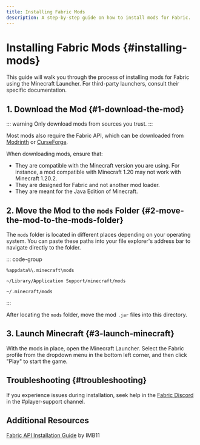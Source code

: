```yaml
---
title: Installing Fabric Mods
description: A step-by-step guide on how to install mods for Fabric.
---
```


# Installing Fabric Mods {#installing-mods}

This guide will walk you through the process of installing mods for Fabric using the Minecraft Launcher. For third-party launchers, consult their specific documentation.

## 1. Download the Mod {#1-download-the-mod}

::: warning
Only download mods from sources you trust.
:::

Most mods also require the Fabric API, which can be downloaded from [Modrinth](https://modrinth.com/mod/fabric-api) or [CurseForge](https://curseforge.com/minecraft/mc-mods/fabric-api).

When downloading mods, ensure that:

- They are compatible with the Minecraft version you are using. For instance, a mod compatible with Minecraft 1.20 may not work with Minecraft 1.20.2.
- They are designed for Fabric and not another mod loader.
- They are meant for the Java Edition of Minecraft.

## 2. Move the Mod to the `mods` Folder {#2-move-the-mod-to-the-mods-folder}

The `mods` folder is located in different places depending on your operating system. You can paste these paths into your file explorer's address bar to navigate directly to the folder.

::: code-group

```:no-line-numbers [Windows]
%appdata%\.minecraft\mods
```

```:no-line-numbers [macOS]
~/Library/Application Support/minecraft/mods
```

```:no-line-numbers [Linux]
~/.minecraft/mods
```

:::

After locating the `mods` folder, move the mod `.jar` files into this directory.

## 3. Launch Minecraft {#3-launch-minecraft}

With the mods in place, open the Minecraft Launcher. Select the Fabric profile from the dropdown menu in the bottom left corner, and then click "Play" to start the game.

## Troubleshooting {#troubleshooting}

If you experience issues during installation, seek help in the [Fabric Discord](https://discord.gg/v6v4pMv) in the #player-support channel.

## Additional Resources

[Fabric API Installation Guide](https://docs.fabricmc.net/players/installing-mods)  by IMB11